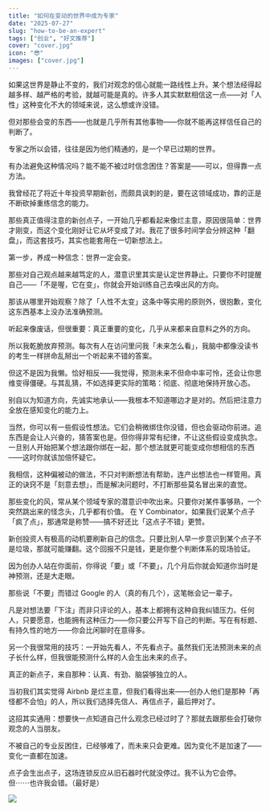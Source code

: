 ```yaml
---
title: "如何在变动的世界中成为专家"
date: "2025-07-27"
slug: "how-to-be-an-expert"
tags: ["创业", "好文推荐"]
cover: "cover.jpg"
icon: "😎"
images: ["cover.jpg"]
---
```

如果这世界是静止不变的，我们对观念的信心就能一路线性上升。某个想法经得起越多样、越严格的考验，就越可能是真的。许多人其实默默相信这一点——对「人性」这种变化不大的领域来说，这么想或许没错。



但对那些会变的东西——也就是几乎所有其他事物——你就不能再这样信任自己的判断了。



专家之所以会错，往往是因为他们精通的，是一个早已过期的世界。



有办法避免这种情况吗？能不能不被过时信念困住？答案是——可以，但得靠一点方法。



我曾经花了将近十年投资早期新创，而颇具讽刺的是，要在这领域成功，靠的正是不断砍掉重练信念的能力。



那些真正值得注意的新创点子，一开始几乎都看起来像烂主意，原因很简单：世界才刚变，而这个变化刚好让它从坏变成了对。我花了很多时间学会分辨这种「翻盘」，而这套技巧，其实也能套用在一切新想法上。



第一步，养成一种信念：世界一定会变。



那些对自己观点越来越笃定的人，潜意识里其实是认定世界静止。只要你不时提醒自己——「不是喔，它在变」，你就会开始训练自己去嗅出风的方向。



那该从哪里开始观察？除了「人性不太变」这条中等实用的原则外，很抱歉，变化这东西基本上没办法准确预测。



听起来像废话，但很重要：真正重要的变化，几乎从来都来自意料之外的方向。



所以我乾脆放弃预测。每次有人在访问里问我「未来怎么看」，我脑中都像没读书的考生一样拼命乱掰出一个听起来不错的答案。



但这不是因为我懒。恰好相反——我觉得，预测未来不但命中率可怜，还会让你思维变得僵硬。与其乱猜，不如选择更实际的策略：彻底、彻底地保持开放心态。



别自以为知道方向，先诚实地承认——我根本不知道哪边才是对的。然后把注意力全放在感知变化的能力上。



当然，你可以有一些假设性想法。它们会稍微绑住你没错，但也会驱动你前进。追东西是会让人兴奋的，猜答案也是。但你得非常有纪律，不让这些假设变成执念。
一旦别人开始把某个想法跟你绑在一起，那个想法就更可能变成你想相信的东西——这时你就该加倍怀疑它。



我相信，这种偏被动的做法，不只对判断想法有帮助，连产出想法也一样管用。真正的诀窍不是「刻意去想」，而是解决问题时，不打断那些莫名冒出来的直觉。



那些变化的风，常从某个领域专家的潜意识中吹出来。只要你对某件事够熟，一个突然跳出来的怪念头，几乎都有价值。
在 Y Combinator，如果我们说某个点子「疯了点」，那通常是称赞——搞不好还比「这点子不错」更赞。



新创投资人有极高的动机要刷新自己的信念。只要比别人早一步意识到某个点子不是垃圾，那就可能赚翻。这个回报不只是钱，更是你整个判断体系的现场验证。



因为创办人站在你面前，你得说「要」或「不要」，几个月后你就会知道你当时是神预测，还是大走眼。



那些说「不要」而错过 Google 的人（真的有几个），这笔帐会记一辈子。



凡是对想法要「下注」而非只评论的人，基本上都拥有这种自我纠错压力。任何人，只要愿意，也能拥有这种压力——你只要公开写下自己的判断。写在有标题、有持久性的地方——你会比闲聊时在意得多。



另一个我很常用的技巧：一开始先看人，不先看点子。虽然我们无法预测未来的点子长什么样，但我很能预测什么样的人会生出未来的点子。



真正的新点子，来自那种：认真、有劲、脑袋够独立的人。



当初我们其实觉得 Airbnb 是烂主意，但我们看得出来——创办人他们是那种「再怪都不会怕」的人，所以我们选择先信人、再信点子，最后押对了。



这招其实通用：想要快一点知道自己什么观念已经过时了？那就去跟那些会打破你观念的人当朋友。



不被自己的专业反困住，已经够难了，而未来只会更难。因为变化不是加速了——变化一直都在加速。



点子会生出点子，这场连锁反应从旧石器时代就没停过。我不认为它会停。
但⋯⋯也许我会错。（最好是）




![](https://prod-files-secure.s3.us-west-2.amazonaws.com/112d0858-5090-4d34-a606-b75eb8d65fd2/46476355-9cf3-4e99-9b7a-3531bc426380/1000202064.png?X-Amz-Algorithm=AWS4-HMAC-SHA256&X-Amz-Content-Sha256=UNSIGNED-PAYLOAD&X-Amz-Credential=ASIAZI2LB466UMDY3FF6%2F20250912%2Fus-west-2%2Fs3%2Faws4_request&X-Amz-Date=20250912T133527Z&X-Amz-Expires=3600&X-Amz-Security-Token=IQoJb3JpZ2luX2VjELX%2F%2F%2F%2F%2F%2F%2F%2F%2F%2FwEaCXVzLXdlc3QtMiJGMEQCIENgd22LzP5uROI2H4akXxFerC%2B%2FQIKKdi8NpzcaYAOUAiBerpuN0NWQZxwg2qki0lotTVrDD6mo4SyfvcZsRbmHRir%2FAwguEAAaDDYzNzQyMzE4MzgwNSIMriL%2FXcfTunaqRi9qKtwDPWdpWwMW5Mi9CCzkIV50SnwMd2m0r42ip8IImWTZzPRQf%2Fkgx8YU4iZZWOgbvkkwZfSu0OEReqQNVa3We4jsQsBwaL9umsHE4FFBD8Y2Lfyg8pe7ThobR8Ytg5Q%2FJ3Svqj02hQUpgLlSbLW2lWG7MuUbGXNAvTQqRIY%2BMFDbZdS9Oe%2ByVJ2bz%2Bc1BloPQ9wrd%2Fzsevci3wmlYstseEUvAKyTKwD%2FozruyTAXuQi9I7dDO7uqkROw1x%2FAidNZvV9BiziS1aFmNRO3EuQnj2ZaQ0CqYSsIHYqUrWy6yccOyxKKVLhk5w30Ho2d%2Br82P5gsd%2FPxTpmOt1%2BvbPcWcOM8kMqEz5%2BtRo0yR7fKpa11beEqpa6W4NDaOgqP51gAQYtj7sj8exAUJGgC2AR6krlceTJXpe9JafLqoGrbam%2BHU9QHcxN2oqk4NNgH5edzTrpGWlg%2BUkAeLkvdkaG4iTH%2FQUp6KLeB83jrtbG1G4PS0iew3xxwoQoRk9QrSA%2FvKPSQIQ%2F5IzLm%2BMeyt7i1NnwFhIyC41GT0KRfppdxPnrysINlC%2F%2F8O1Ns2ingdClwRRbxDVDA8nKTqiDQQAvZb8koruWCPUYekqfhKwrfiPZnAKz9U4t%2BappM29CDI8gwv6KQxgY6pgEM9441L8dyhhPB8B1O4DL1iVaWTj7DmYPXxRxv4HtBd5BKpOKrV7%2BGYs%2F8g%2FdXM7VevObdJ8K7aGQxSQrfwWIZ89NnVu1TUIQBMuWS2%2Ff1MIy3BReQztR9%2BoGOuzCM1iJRrlG6ZgjN7xwAtLZ3mk5c0oMg17YTVPt7pKygRXS3yAgLehUSHQAnIoizT5NAil7HaPuTL%2FiyzyLeDsS8M58C3oiZsXGS&X-Amz-Signature=9a8b4ffcc23618a5be0dfaa4feec3db12d314a71698f2ad1db7d6713da6154cd&X-Amz-SignedHeaders=host&x-amz-checksum-mode=ENABLED&x-id=GetObject)

